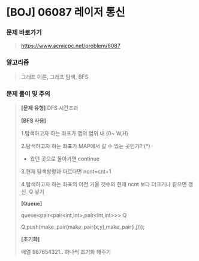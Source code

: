 # [BOJ] 06087 레이저 통신

### 문제 바로가기

>  https://www.acmicpc.net/problem/6087

### 알고리즘

> 그래프 이론, 그래프 탐색, BFS

### 문제 풀이 및 주의

> **[문제 유형]** DFS 시간초과
>
> **[BFS 사용]**
>
> 1.탐색하고자 하는 좌표가 맵의 범위 내 (0~ W,H)
>
> 2.탐색하고자 하는 좌표가 MAP에서 갈 수 있는 곳인가? (*)
>
>  	+  왔던 곳으로 돌아가면 continue
>
> 3.현재 탐색방향과 다르다면 ncnt=cnt+1
>
> 4.탐색하고자 하는 좌표의 이전 거울 갯수와 현재 ncnt 보다 더크거나 같으면 갱신. Q 넣기
>
> **[Queue]**
>
> queue<pair<pair<int,int>,pair<int,int>>> Q
>
> Q.push(make_pair(make_pair(x,y),make_pair(i,j)));
>
> **[초기화]**
>
> 배열 987654321.. 하나씩 초기화 해주기 